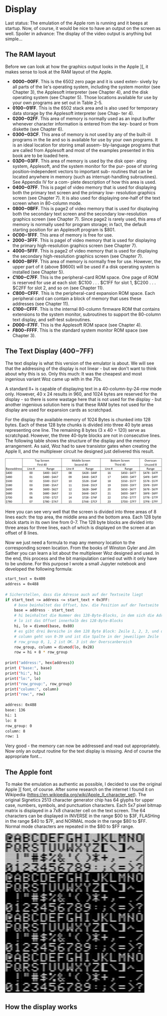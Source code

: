 # Display
Last status: The emulation of the Apple rom is running and it beeps at startup. Now, of course, 
it would be nice to have an output on the screen as well. Spoiler in advance: The display of the video output is anything but simple...

## The RAM layout
Before we can look at how the graphics output looks in the Apple ][, it makes sense to look at the RAM layout of the Apple. 

- **$0000-$00FF**. This is the 6502 zero page and it is used exten- sively by all parts of the lie's operating system, including the system monitor (see Chapter 3), the Applesoft interpreter (see Chapter 4), and the disk operating system (see Chapter 5). Those locations available for use by your own programs are set out in Table 2-5.
- **$0100-$01FF**. This is the 6502 stack area and is also used for temporary data storage by the Applesoft interpreter (see Chap- ter 4).
- **$0200-$02FF**. This area of memory is normally used as an input buffer whenever character information is entered from the key- board or from diskette (see Chapter 6).
- **$0300-$03CF**. This area of memory is not used by any of the built-iil programs in the lie and so is available for use by your own programs. It is an ideal location for storing small assem- bly-language programs that are called from Applesoft and most of the examples presented in this book are to be loaded here.
- **$03D0-$03FF**. This area of memory is used by the disk oper- ating system, Applesoft, and the system monitor for the pur- pose of storing position-independent vectors to important sub- routines that can be located anywhere in memory (such as interrupt-handling subroutines). See Appendix IV for a com- plete description of how this area is used.
- **$0400-$07FF**. This is pagel of video memory that is used for displaying both the primary text screen and the primary low- resolution graphics screen (see Chapter 7). It is also used for displaying one-half of the text screen when in 80-column mode.
- **$0800-$0BFF**. This is page2 of video memory that is used for displaying both the secondary text screen and the secondary low-resolution graphics screen (see Chapter 7). Since page2 is rarely used, this area of memory is normally used for program storage; in fact, the default starting position for an Applesoft program is $801.
- **$0C00-$1FFF**. This area of memory is free for use.
- **$2000-$3FFF**. This is pagel of video memory that is used for displaying the primary high-resolution graphics screen (see Chapter 7).
- **$4000-$5FFF**. This is page2 of video memory that is used for displaying the secondary high-resolution graphics screen (see Chapter 7).
- **$6000-$BFFF**. This area of memory is normally free for use. However, the upper part of it (above $9600) will be used if a disk operating system is installed (see Chapter 5).
- **$C100-$C7FF**. This is the peripheral-card ROM space. One page of ROM is reserved for use at each slot: $C100 . . . $C1FF for slot 1, $C200 . . . $C2FF for slot 2, and so on (see Chapter 11).
- **$C800-$CFFF**. This is the peripheral-card expansion ROM space. Each peripheral card can contain a block of memory that uses these addresses (see Chapter 11).
- **$C100-$CFFF**. This is the internal 80-column firmware ROM that contains extensions to the system monitor, subroutines to support the 80-column text display, and self-test subroutines.
- **$D000-$F7FF**. This is the Applesoft ROM space (see Chapter 4).
- **$F800-$FFFF**. This is the standard system monitor ROM space (see Chapter 3).

## The Text Display ($400-$7FF)
The text display is what this version of the emulator is about. We will see that the addressing of the display is not linear - but we don't want to think about why this is so. Only this much: It was the cheapest and most ingenious variant Woz came up with in the 70s. 

A standard II+ is capable of displaying text in a 40-column-by-24-row mode only. However, 40 x 24 results in 960, and 1024 bytes are reserved for the display - so there is some wastage here that is not used for the display - but another ingenious solution here is that these RAM bytes not used for the display are used for expansion cards as scratchpad.

For the display the available memory of 1024 Bytes is chunked into 128 bytes. Each of these 128 byte chunks is divided into three 40 byte areas representing one line. The remaining 8 bytes (3 x 40 = 120) serve as scratchpad. However, the three 40-byte blocks are not in consecutive lines. The following table shows the structure of the display and the memory arrangement. As said, Woz had to save transistor gates when creating the Apple II, and the multiplexer circuit he designed just delivered this result.

![display-memory](/images/display-memory-layout.png)

Here you can see very well that the screen is divided into three areas of 8 lines each: the top area, the middle area and the bottom area. Each 128 byte block starts in its own line from 0-7. The 128 byte blocks are divided into three areas for three lines, each of which is displayed on the screen at an offset of 8 lines.

Now we just need a formula to map any memory location to the corresponding screen location. From the books of Winston Gyler and Jim Sather you can learn a lot about the multiplexer Woz designed and used. In the end, this process and the bit manipulation carried out with it only have to be undone. For this purpose I wrote a small Jupyter notebook and developed the following formula: 

```bash
start_text = 0x400
address = 0x488

# Sicherstellen, dass die Adresse auch auf der Textseite liegt
if start_text <= address <= start_text + 0x3FF:
    # base beinhaltet das Offset, bzw. die Position auf der Textseite
    base = address - start_text
    # hi beinhaltet die Nummer des 128-Byte-Blocks, in dem sich die Adresse befindet (0-7)
    # lo ist das Offset innerhalb des 128-Byte-Blocks
    hi, lo = divmod(base, 0x80)
    # es gibt drei Bereiche in dem 128 Byte Block: Zeile 1, 2, 3, und der Overscanbereich
    # column geht von 0-39 und ist die Spalte in der jeweiligen Zeile
    # row_group 0, 1, 2 ist OK. 3 ist der Overscanbereich
    row_group, column = divmod(lo, 0x28)
    row = hi + 8 * row_group
    
print("address:", hex(address))
print ("base:", base)
print("hi:", hi)
print("lo:", lo)
print("row_group:", row_group)
print("column:", column)
print("row:", row)

address: 0x488
base: 136
hi: 1
lo: 8
row_group: 0
column: 8
row: 1
```

Very good - the memory can now be addressed and read out appropriately. Now only an output routine for the text display is missing. And of course the appropriate font...

## The Apple font
To make the emulation as authentic as possible, I decided to use the original Apple ][ font, of course. After some research on the internet I found it on Wikipedia (https://en.wikipedia.org/wiki/Apple_II_character_set).
The original Signetics 2513 character generator chip has 64 glyphs for upper case, numbers, symbols, and punctuation characters. Each 5x7 pixel bitmap matrix is displayed in a 7x8 character cell on the text screen. The 64 characters can be displayed in INVERSE in the range $00 to $3F, FLASHing in the range $40 to $7F, and NORMAL mode in the range $80 to $FF. Normal mode characters are repeated in the $80 to $FF range.

![Apple-Font](/images/Apple_II_character_set.gif)

## How the display works

